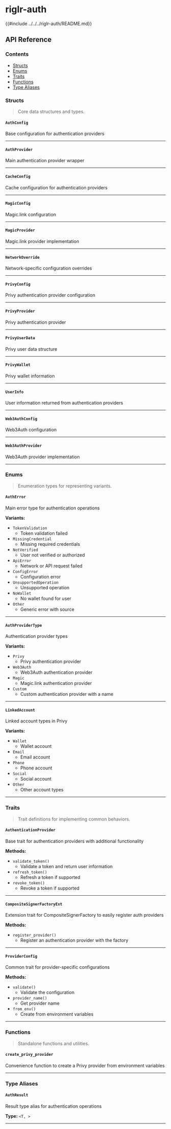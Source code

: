 # riglr-auth

{{#include ../../../riglr-auth/README.md}}

## API Reference

### Contents

- [Structs](#structs)
- [Enums](#enums)
- [Traits](#traits)
- [Functions](#functions)
- [Type Aliases](#type-aliases)

### Structs

> Core data structures and types.

#### `AuthConfig`

Base configuration for authentication providers

---

#### `AuthProvider`

Main authentication provider wrapper

---

#### `CacheConfig`

Cache configuration for authentication providers

---

#### `MagicConfig`

Magic.link configuration

---

#### `MagicProvider`

Magic.link provider implementation

---

#### `NetworkOverride`

Network-specific configuration overrides

---

#### `PrivyConfig`

Privy authentication provider configuration

---

#### `PrivyProvider`

Privy authentication provider

---

#### `PrivyUserData`

Privy user data structure

---

#### `PrivyWallet`

Privy wallet information

---

#### `UserInfo`

User information returned from authentication providers

---

#### `Web3AuthConfig`

Web3Auth configuration

---

#### `Web3AuthProvider`

Web3Auth provider implementation

---

### Enums

> Enumeration types for representing variants.

#### `AuthError`

Main error type for authentication operations

**Variants:**

- `TokenValidation`
  - Token validation failed
- `MissingCredential`
  - Missing required credentials
- `NotVerified`
  - User not verified or authorized
- `ApiError`
  - Network or API request failed
- `ConfigError`
  - Configuration error
- `UnsupportedOperation`
  - Unsupported operation
- `NoWallet`
  - No wallet found for user
- `Other`
  - Generic error with source

---

#### `AuthProviderType`

Authentication provider types

**Variants:**

- `Privy`
  - Privy authentication provider
- `Web3Auth`
  - Web3Auth authentication provider
- `Magic`
  - Magic.link authentication provider
- `Custom`
  - Custom authentication provider with a name

---

#### `LinkedAccount`

Linked account types in Privy

**Variants:**

- `Wallet`
  - Wallet account
- `Email`
  - Email account
- `Phone`
  - Phone account
- `Social`
  - Social account
- `Other`
  - Other account types

---

### Traits

> Trait definitions for implementing common behaviors.

#### `AuthenticationProvider`

Base trait for authentication providers with additional functionality

**Methods:**

- `validate_token()`
  - Validate a token and return user information
- `refresh_token()`
  - Refresh a token if supported
- `revoke_token()`
  - Revoke a token if supported

---

#### `CompositeSignerFactoryExt`

Extension trait for CompositeSignerFactory to easily register auth providers

**Methods:**

- `register_provider()`
  - Register an authentication provider with the factory

---

#### `ProviderConfig`

Common trait for provider-specific configurations

**Methods:**

- `validate()`
  - Validate the configuration
- `provider_name()`
  - Get provider name
- `from_env()`
  - Create from environment variables

---

### Functions

> Standalone functions and utilities.

#### `create_privy_provider`

Convenience function to create a Privy provider from environment variables

---

### Type Aliases

#### `AuthResult`

Result type alias for authentication operations

**Type:** `<T, >`

---
